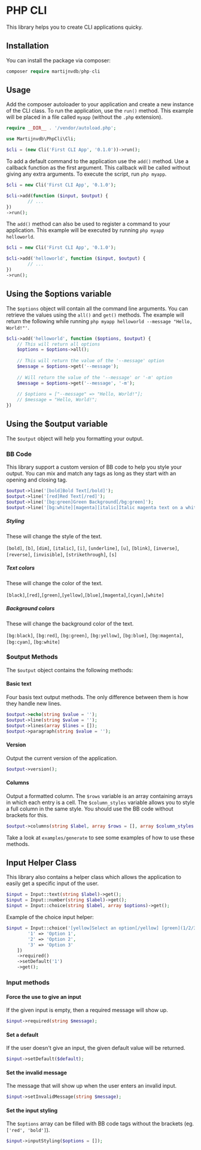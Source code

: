 # PHP CLI
This library helps you to create CLI applications quicky.

## Installation
You can install the package via composer:
```php
composer require martijnvdb/php-cli
```

## Usage
Add the composer autoloader to your application and create a new instance of the CLI class. To run the application, use the `run()` method. This example will be placed in a file called `myapp` (without the `.php` extension).
```php
require __DIR__ . '/vendor/autoload.php';

use Martijnvdb\PhpCli\Cli;

$cli = (new Cli('First CLI App', '0.1.0'))->run();
```
To add a default command to the application use the `add()` method. Use a callback function as the first argument. This callback will be called without giving any extra arguments. To execute the script, run `php myapp`.
```php
$cli = new Cli('First CLI App', '0.1.0');

$cli->add(function ($input, $output) {
        // ...
})
->run();
```
The `add()` method can also be used to register a command to your application. This example will be executed by running `php myapp helloworld`.
```php
$cli = new Cli('First CLI App', '0.1.0');

$cli->add('helloworld', function ($input, $output) {
        // ...
})
->run();
```

## Using the $options variable
The `$options` object will contain all the command line arguments. You can retrieve the values using the `all()` and `get()` methods. The example will return the following while running `php myapp helloworld --message "Hello, World!"'`.

```php
$cli->add('helloworld', function ($options, $output) {
    // This will return all options
    $options = $options->all();
    
    // This will return the value of the '--message' option
    $message = $options->get('--message'); 
    
    // Will return the value of the '--message' or '-m' option
    $message = $options->get('--message', '-m');
 
    // $options = ["--message" => "Hello, World!"];
    // $message = "Hello, World!";
})
```

## Using the $output variable
The `$output` object will help you formatting your output.

### BB Code
This library support a custom version of BB code to help you style your output. You can mix and match any tags as long as they start with an opening and closing tag.
```php
$output->line('[bold]Bold Text[/bold]');
$output->line('[red]Red Text[/red]');
$output->line('[bg:green]Green Background[/bg:green]');
$output->line('[bg:white][magenta][italic]Italic magenta text on a white background[/italic][/magenta][/bg:white]');
```

##### Styling
These will change the style of the text.

`[bold]`, `[b]`, `[dim]`, `[italic]`, `[i]`, `[underline]`, `[u]`, `[blink]`, `[inverse]`, `[reverse]`, `[invisible]`, `[strikethrough]`, `[s]`

##### Text colors
These will change the color of the text.

`[black]`,`[red]`,`[green]`,`[yellow]`,`[blue]`,`[magenta]`,`[cyan]`,`[white]`

##### Background colors
These will change the background color of the text.

`[bg:black]`, `[bg:red]`, `[bg:green]`, `[bg:yellow]`, `[bg:blue]`, `[bg:magenta]`, `[bg:cyan]`, `[bg:white]`

### $output Methods
The `$output` object contains the following methods:

#### Basic text
Four basis text output methods. The only difference between them is how they handle new lines.
```php
$output->echo(string $value = '');
$output->line(string $value = '');
$output->lines(array $lines = []);
$output->paragraph(string $value = '');
```

#### Version
Output the current version of the application.
```php
$output->version();
```

#### Columns
Output a formatted column. The `$rows` variable is an array containing arrays in which each entry is a cell. The `$column_styles` variable allows you to style a full column in the same style. You should use the BB code without brackets for this.
```php
$output->columns(string $label, array $rows = [], array $column_styles = []);
```

Take a look at `examples/generate` to see some examples of how to use these methods.

## Input Helper Class
This library also contains a helper class which allows the application to easily get a specific input of the user.

```php
$input = Input::text(string $label)->get();
$input = Input::number(string $label)->get();
$input = Input::choice(string $label, array $options)->get();
```

Example of the choice input helper:
```php
$input = Input::choice('[yellow]Select an option[/yellow] [green](1/2/3)[/green]:', [
        '1' => 'Option 1',
        '2' => 'Option 2',
        '3' => 'Option 3'
    ])
    ->required()
    ->setDefault('1')
    ->get();
```

### Input methods

#### Force the use to give an input
If the given input is empty, then a required message will show up.
```php
$input->required(string $message);
```

#### Set a default
If the user doesn't give an input, the given default value will be returned.
```php
$input->setDefault($default);
```

#### Set the invalid message
The message that will show up when the user enters an invalid input.
```php
$input->setInvalidMessage(string $message);
```

#### Set the input styling
The `$options` array can be filled with BB code tags without the brackets (eg. `['red', 'bold']`).
```php
$input->inputStyling($options = []);
```
